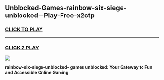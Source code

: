 
## Unblocked-Games-rainbow-six-siege-unblocked--Play-Free-x2ctp
<h3>
<a href="https://premium76.site?title=rainbow-six-siege-unblocked-&ref=23A">CLICK TO PLAY</a></h3>
<hr>

<h3>
<a href="https://premium76.site?title=rainbow-six-siege-unblocked-&ref=23A">CLICK 2 PLAY</a>
  
</h3>

<a href="https://premium76.site?title=rainbow-six-siege-unblocked-&ref=23A"><img src="https://clearcache.store/games.png"></a>


**rainbow-six-siege-unblocked- games unblocked: Your Gateway to Fun and Accessible Online Gaming**
